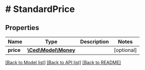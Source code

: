 # # StandardPrice

## Properties

Name | Type | Description | Notes
------------ | ------------- | ------------- | -------------
**price** | [**\Ced\Model\Money**](Money.md) |  | [optional]

[[Back to Model list]](../../README.md#models) [[Back to API list]](../../README.md#endpoints) [[Back to README]](../../README.md)
